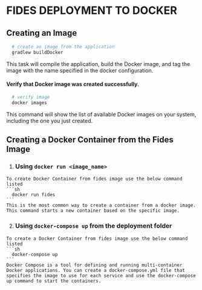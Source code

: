 # FIDES DEPLOYMENT TO DOCKER


## Creating an Image
```sh
  # create an image from the application
  gradlew buildDocker
```

This task will compile the application, build the Docker image, and tag the image with the name specified in the docker configuration.

#### Verify that Docker image was created successfully.
```sh
  # verify image 
  docker images
```

This command will show the list of available Docker images on your system, including the one you just created.

## Creating a Docker Container from the Fides Image
  
  1. ### Using ```docker run <image_name>```
  
    To create Docker Container from fides image use the below command listed
    ```sh
      docker run fides
    ```
    This is the most common way to create a container from a docker image. 
    This command starts a new container based on the specific image.
    
  2. ### Using ```docker-compose up``` from the deployment folder
  
    To create a Docker Container from fides image use the below command listed
    ```sh
      docker-compose up
    ```
    Docker Compose is a tool for defining and running multi-container Docker applications. You can create a docker-compose.yml file that 
    specifies the image to use for each service and use the docker-compose up command to start the containers.
